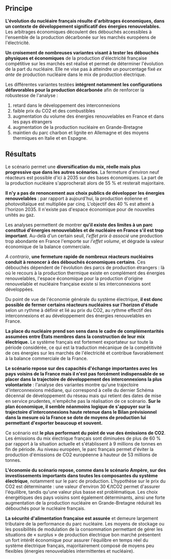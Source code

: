 ## Principe

**L'évolution du nucléaire français résulte d'arbitrages économiques, dans un contexte de développement significatif des énergies renouvelables.** Les arbitrages économiques découlent des débouchés accessibles à l'ensemble de la production décarbonée sur les marchés européens de l'électricité.

**Un croisement de nombreuses variantes visant à tester les débouchés physiques et économiques** de la production d'électricité française compétitive sur les marchés est réalisé et permet de déterminer l'évolution de la part du nucléaire. Elle ne vise pas à atteindre un pourcentage fixé *ex ante* de production nucléaire dans le mix de production électrique.

Les différentes variantes testées **intégrent notamment les configurations défavorables pour la production décarbonée** afin de renforcer la robustesse de l'analyse : 

1. retard dans le développement des interconnexions
2. faible prix du CO2 et des combustibles
3. augmentation du volume des énergies renouvelables en France et dans les pays étrangers
4. augmentation de la production nucléaire en Grande-Bretagne
5. maintien du parc charbon et lignite en Allemagne et des moyens thermiques en Italie et en Espagne.

## Résultats

Le scénario permet une **diversification du mix, réelle mais plus progressive que dans les autres scénarios**. La fermeture d'environ neuf réacteurs est possible d'ici à 2035 sur des bases économiques. La part de la production nucléaire s'approcherait alors de 55 % et resterait majoritaire.

**Il n'y a pas de renoncement aux choix publics de développer les énergies renouvelables** : par rapport à aujourd'hui, la production éolienne et photovoltaïque est multipliée par cinq. L'objectif des 40 % est atteint à l'horizon 2035. Il n'existe pas d'espace économique pour de nouvelles unités au gaz.

Les analyses permettent de montrer **qu'il existe des limites à un parc constitué d'énergies renouvelables et de nucléaire en France s'il est trop important**. Au-delà d'un certain seuil, *l'effet prix à associé* une production trop abondante en France l'emporte sur *l'effet volume*, et dégrade la valeur économique de la balance commerciale.

*A contrario*, **une fermeture rapide de nombreux réacteurs nucléaires conduit à renoncer à des débouchés économiques certains**. Ces débouchés dépendent de l'évolution des parcs de production étrangers : là où le recours à la production thermique existe en complément des énergies renouvelables, l'espace économique pour la production d'origine renouvelable et nucléaire française existe si les interconnexions sont développées.

Du point de vue de l'économie générale du système électrique, **il est donc possible de fermer certains réacteurs nucléaires sur l'horizon d'étude** selon un rythme à définir et lié au prix du CO2, au rythme effectif des interconnexions et au développement des énergies renouvelables en France.

**La place du nucléaire prend son sens dans le cadre de complémentarités assumées entre États membres dans la construction de leur mix électrique.** Le système français est fortement exportateur sur toute la période considérée, ce qui est la traduction mécanique de la compétitivité de ces énergies sur les marchés de l'électricité et contribue favorablement à la balance commerciale de la France.

**Le scénario repose sur des capacités d'échange importantes avec les pays voisins de la France mais il n'est pas forcément indispensable de se placer dans la trajectoire de développement des interconnexions la plus volontariste** : l'analyse des variantes montre qu'une trajectoire d'interconnexions médiane, qui correspond à celle du dernier Schéma décennal de développement du réseau mais qui retient des dates de mise en service prudentes, n'empêche pas la réalisation de ce scénario. **Sur le plan économique, il semble néanmoins logique de s'appuyer sur la trajectoire d'interconnexions haute retenue dans le Bilan prévisionnel dans la mesure où la France se dote de moyens de production lui permettant d'exporter beaucoup et souvent.**

Ce scénario est **le plus performant du point de vue des émissions de CO2**. Les émissions du mix électrique français sont diminuées de plus de 60 % par rapport à la situation actuelle et s'établissent à 9 millions de tonnes en fin de période. Au niveau européen, le parc français permet d'éviter la production d'émissions de CO2 européenne à hauteur de 53 millions de tonnes.

**L'économie du scénario repose, comme dans le scénario Ampère, sur des investissements importants dans toutes les composantes du système électrique**, notamment sur le parc de production. L'hypothèse sur le prix du CO2 est déterminante : une valeur d'environ 30 €/tCO2 permet d'assurer l'équilibre, tandis qu'une valeur plus basse est problématique. Les choix énergétiques des pays voisins sont également déterminants, ainsi une forte augmentation de la production nucléaire en Grande-Bretagne réduirait les débouchés pour le nucléaire français.

**La sécurité d'alimentation française est assurée** et demeure largement tributaire de la performance du parc nucléaire. Les moyens de stockage ou les possibilités de modulation de la consommation permettant de gérer les situations de « surplus » de production électrique bon marché présentent un fort intérêt économique pour assurer l'équilibre en temps réel du système électrique français, majoritairement composé de moyens peu flexibles (énergies renouvelables intermittentes et nucléaire).
